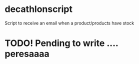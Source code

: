 # decathlonscript
Script to receive an email when a product/products have stock

# TODO! Pending to write .... peresaaaa
